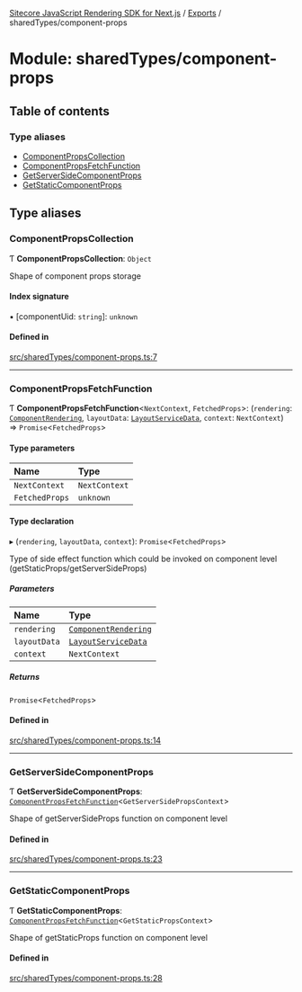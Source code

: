 [Sitecore JavaScript Rendering SDK for Next.js](../README.md) / [Exports](../modules.md) / sharedTypes/component-props

# Module: sharedTypes/component-props

## Table of contents

### Type aliases

- [ComponentPropsCollection](sharedTypes_component_props.md#componentpropscollection)
- [ComponentPropsFetchFunction](sharedTypes_component_props.md#componentpropsfetchfunction)
- [GetServerSideComponentProps](sharedTypes_component_props.md#getserversidecomponentprops)
- [GetStaticComponentProps](sharedTypes_component_props.md#getstaticcomponentprops)

## Type aliases

### ComponentPropsCollection

Ƭ **ComponentPropsCollection**: `Object`

Shape of component props storage

#### Index signature

▪ [componentUid: `string`]: `unknown`

#### Defined in

[src/sharedTypes/component-props.ts:7](https://github.com/Sitecore/jss/blob/bd756fd2/packages/sitecore-jss-nextjs/src/sharedTypes/component-props.ts#L7)

___

### ComponentPropsFetchFunction

Ƭ **ComponentPropsFetchFunction**<`NextContext`, `FetchedProps`\>: (`rendering`: [`ComponentRendering`](../interfaces/index.ComponentRendering.md), `layoutData`: [`LayoutServiceData`](../interfaces/index.LayoutServiceData.md), `context`: `NextContext`) => `Promise`<`FetchedProps`\>

#### Type parameters

| Name | Type |
| :------ | :------ |
| `NextContext` | `NextContext` |
| `FetchedProps` | `unknown` |

#### Type declaration

▸ (`rendering`, `layoutData`, `context`): `Promise`<`FetchedProps`\>

Type of side effect function which could be invoked on component level (getStaticProps/getServerSideProps)

##### Parameters

| Name | Type |
| :------ | :------ |
| `rendering` | [`ComponentRendering`](../interfaces/index.ComponentRendering.md) |
| `layoutData` | [`LayoutServiceData`](../interfaces/index.LayoutServiceData.md) |
| `context` | `NextContext` |

##### Returns

`Promise`<`FetchedProps`\>

#### Defined in

[src/sharedTypes/component-props.ts:14](https://github.com/Sitecore/jss/blob/bd756fd2/packages/sitecore-jss-nextjs/src/sharedTypes/component-props.ts#L14)

___

### GetServerSideComponentProps

Ƭ **GetServerSideComponentProps**: [`ComponentPropsFetchFunction`](sharedTypes_component_props.md#componentpropsfetchfunction)<`GetServerSidePropsContext`\>

Shape of getServerSideProps function on component level

#### Defined in

[src/sharedTypes/component-props.ts:23](https://github.com/Sitecore/jss/blob/bd756fd2/packages/sitecore-jss-nextjs/src/sharedTypes/component-props.ts#L23)

___

### GetStaticComponentProps

Ƭ **GetStaticComponentProps**: [`ComponentPropsFetchFunction`](sharedTypes_component_props.md#componentpropsfetchfunction)<`GetStaticPropsContext`\>

Shape of getStaticProps function on component level

#### Defined in

[src/sharedTypes/component-props.ts:28](https://github.com/Sitecore/jss/blob/bd756fd2/packages/sitecore-jss-nextjs/src/sharedTypes/component-props.ts#L28)
